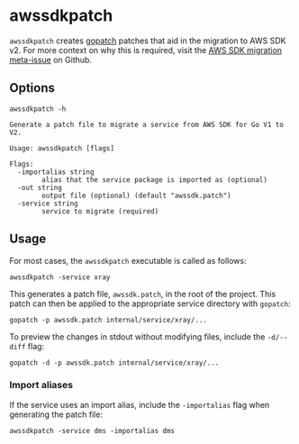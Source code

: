 # awssdkpatch

`awssdkpatch` creates [gopatch](https://github.com/uber-go/gopatch) patches that aid in the migration to AWS SDK v2.
For more context on why this is required, visit the [AWS SDK migration meta-issue](https://github.com/hashicorp/terraform-provider-aws/issues/32976) on Github.

## Options

```console
awssdkpatch -h
```

```
Generate a patch file to migrate a service from AWS SDK for Go V1 to V2.

Usage: awssdkpatch [flags]

Flags:
  -importalias string
        alias that the service package is imported as (optional)
  -out string
        output file (optional) (default "awssdk.patch")
  -service string
        service to migrate (required)
```

## Usage

For most cases, the `awssdkpatch` executable is called as follows:

```console
awssdkpatch -service xray
```

This generates a patch file, `awssdk.patch`, in the root of the project.
This patch can then be applied to the appropriate service directory with `gopatch`:

```console
gopatch -p awssdk.patch internal/service/xray/...
```

To preview the changes in stdout without modifying files, include the `-d/--diff` flag:

```console
gopatch -d -p awssdk.patch internal/service/xray/...
```

### Import aliases

If the service uses an import alias, include the `-importalias` flag when generating the patch file:

```console
awssdkpatch -service dms -importalias dms
```
